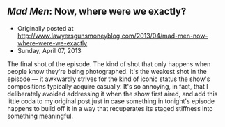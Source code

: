 ## <em>Mad Men</em>: Now, where were we exactly?

 * Originally posted at http://www.lawyersgunsmoneyblog.com/2013/04/mad-men-now-where-were-we-exactly
 * Sunday, April 07, 2013

The final shot of the episode. The kind of shot that only happens when people know they're being photographed. It's the weakest shot in the episode — it awkwardly strives for the kind of iconic status the show's compositions typically acquire casually. It's so annoying, in fact, that I deliberately avoided addressing it when the show first aired, and add this little coda to my original post just in case something in tonight's episode happens to build off it in a way that recuperates its staged stiffness into something meaningful.